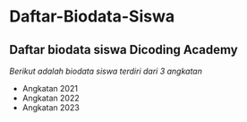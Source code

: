 Daftar-Biodata-Siswa
==
Daftar biodata siswa Dicoding Academy
--
*Berikut adalah biodata siswa terdiri dari 3 angkatan*
- Angkatan 2021
- Angkatan 2022
- Angkatan 2023
